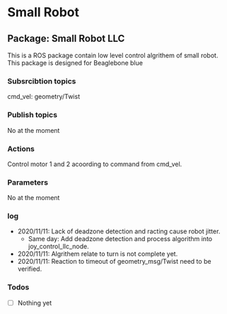 # Small Robot



## Package: Small Robot LLC
This is a ROS package contain low level control algrithem of small robot.
This package is designed for Beaglebone blue

### Subsrcibtion topics
cmd_vel: geometry/Twist

### Publish topics
No at the moment

### Actions
Control motor 1 and 2 acoording to command from cmd_vel.

### Parameters
No at the moment

### log
- 2020/11/11: Lack of deadzone detection and racting cause robot jitter.
  - Same day: Add deadzone detection and process algorithm into joy_control_llc_node.
- 2020/11/11: Algrithem relate to turn is not complete yet.
- 2020/11/11: Reaction to timeout of geometry_msg/Twist need to be verified.

### Todos
- [ ] Nothing yet
